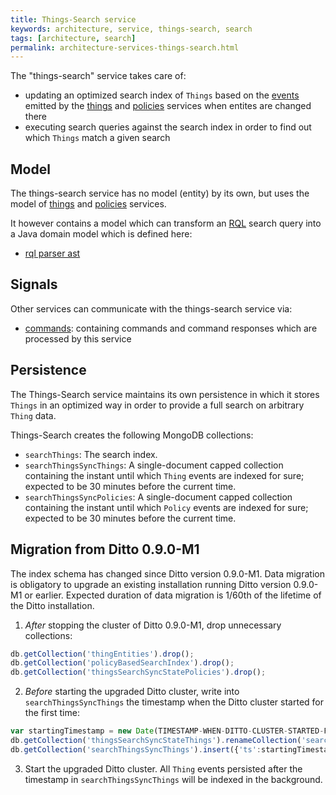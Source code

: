```yaml
---
title: Things-Search service
keywords: architecture, service, things-search, search
tags: [architecture, search]
permalink: architecture-services-things-search.html
---
```


The "things-search" service takes care of:


* updating an optimized search index of `Things` based on the [events](basic-signals-event.html) emitted by the 
  [things](architecture-services-things.html) and [policies](architecture-services-policies.html) services when entites
  are changed there
* executing search queries against the search index in order to find out which `Things` match a given search

## Model

The things-search service has no model (entity) by its own, but uses the model of [things](architecture-services-things.html) and 
[policies](architecture-services-policies.html) services.

It however contains a model which can transform an <a href="#" data-toggle="tooltip" data-original-title="{{site.data.glossary.rql}}">RQL</a> 
search query into a Java domain model which is defined here:


* [rql parser ast](https://github.com/eclipse/ditto/tree/master/model/rql/src/main/java/org/eclipse/ditto/model/rql/predicates/ast)

## Signals

Other services can communicate with the things-search service via:


* [commands](https://github.com/eclipse/ditto/tree/master/signals/commands/thingsearch/src/main/java/org/eclipse/ditto/signals/commands/thingsearch):
  containing commands and command responses which are processed by this service

## Persistence

The Things-Search service maintains its own persistence in which it stores `Things` in an optimized way in order to 
provide a full search on arbitrary `Thing` data. 

Things-Search creates the following MongoDB collections:

* `searchThings`: The search index.
* `searchThingsSyncThings`: A single-document capped collection containing the instant until which `Thing` events are
indexed for sure; expected to be 30 minutes before the current time.
* `searchThingsSyncPolicies`: A single-document capped collection containing the instant until which `Policy` events
are indexed for sure; expected to be 30 minutes before the current time.

## Migration from Ditto 0.9.0-M1

The index schema has changed since Ditto version 0.9.0-M1. Data migration is obligatory to upgrade an existing
installation running Ditto version 0.9.0-M1 or earlier. Expected duration of data migration is 1/60th of the lifetime
of the Ditto installation.

1. *After* stopping the cluster of Ditto 0.9.0-M1, drop unnecessary collections:
```javascript
db.getCollection('thingEntities').drop();
db.getCollection('policyBasedSearchIndex').drop();
db.getCollection('thingsSearchSyncStatePolicies').drop();
```

2. *Before* starting the upgraded Ditto cluster, write into `searchThingsSyncThings` the timestamp when the Ditto cluster started for the first time:
```javascript
var startingTimestamp = new Date(TIMESTAMP-WHEN-DITTO-CLUSTER-STARTED-FOR-THE-FIRST-TIME); // e.g. new Date('2019-01-01T00:00:00.000Z')
db.getCollection('thingsSearchSyncStateThings').renameCollection('searchThingsSyncThings');
db.getCollection('searchThingsSyncThings').insert({'ts':startingTimestamp});
```

3. Start the upgraded Ditto cluster. All `Thing` events persisted after the timestamp in `searchThingsSyncThings` 
will be indexed in the background.
